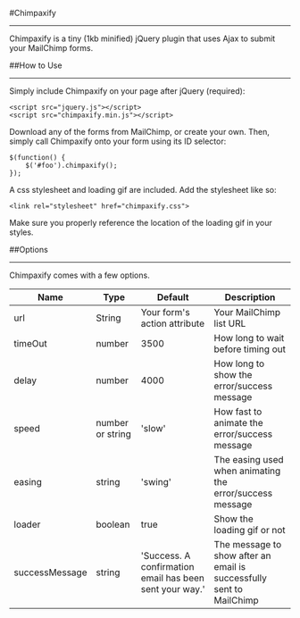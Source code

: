 #Chimpaxify
***
Chimpaxify is a tiny (1kb minified) jQuery plugin that uses Ajax to submit your MailChimp forms. 

##How to Use
***
Simply include Chimpaxify on your page after jQuery (required):
	
	<script src="jquery.js"></script>
	<script src="chimpaxify.min.js"></script>

Download any of the forms from MailChimp, or create your own. Then, simply call Chimpaxify onto your form using its ID selector:

	$(function() {
		$('#foo').chimpaxify();
	});

A css stylesheet and loading gif are included. Add the stylesheet like so:

	<link rel="stylesheet" href="chimpaxify.css">

Make sure you properly reference the location of the loading gif in your styles.

##Options
***
Chimpaxify comes with a few options. 

<table>
	<thead>
		<tr>
			<th>Name</th>
			<th>Type</th>
			<th>Default</th>
			<th>Description</th>
		</tr>
	</thead>
	<tbody>
		<tr>
			<td>url</td>
			<td>String</td>
			<td>Your form's action attribute</td>
			<td>Your MailChimp list URL</td>
		</tr>
		<tr>
			<td>timeOut</td>
			<td>number</td>
			<td>3500</td>
			<td>How long to wait before timing out</td>
		</tr>
		<tr>
			<td>delay</td>
			<td>number</td>
			<td>4000</td>
			<td>How long to show the error/success message</td>
		</tr>
		<tr>
			<td>speed</td>
			<td>number or string</td>
			<td>'slow'</td>
			<td>How fast to animate the error/success message</td>
		</tr>
		<tr>
			<td>easing</td>
			<td>string</td>
			<td>'swing'</td>
			<td>The easing used when animating the error/success message</td>
		</tr>
		<tr>
			<td>loader</td>
			<td>boolean</td>
			<td>true</td>
			<td>Show the loading gif or not</td>
		</tr>
		<tr>
			<td>successMessage</td>
			<td>string</td>
			<td>'Success. A confirmation email has been sent your way.'</td>
			<td>The message to show after an email is successfully sent to MailChimp</td>
		</tr>
	</tbody>
</table>